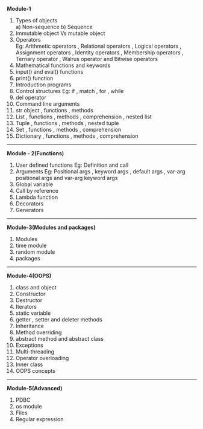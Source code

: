**Module-1** 
1) Types  of  objects  
    a) Non-sequence
    b) Sequence
2) Immutable  object Vs  mutable  object
3) Operators  
     Eg: Arithmetic  operators ,  Relational  operators , Logical  operators , Assignment  operators ,
           Identity  operators , Membership operators , Ternary  operator , Walrus  operator  and
  Bitwise  operators
4) Mathematical  functions  and  keywords
5) input() and  eval()  functions
6) print()  function
7) Introduction  programs
8) Control  structures
    Eg: if , match , for , while
9) del  operator
10) Command  line  arguments
11) str  object , functions , methods
12)  List , functions , methods , comprehension , nested  list
13) Tuple , functions , methods , nested  tuple
14) Set , functions , methods , comprehension
15) Dictionary , functions , methods , comprehension
------------------------------------------------------------------------------------------------------------
**Module - 2(Functions)**
1) User  defined  functions
    Eg: Definition  and  call
2)  Arguments
      Eg: Positional  args ,  keyword  args , default  args , var-arg  positional  args
            and  var-arg  keyword  args
3) Global   variable
4) Call  by  reference
5) Lambda  function
6) Decorators
7) Generators
------------------------------------------------------------------------------------------------------------
**Module-3(Modules  and  packages)**
1) Modules
2) time  module
3) random module
4) packages
------------------------------------------------------------------------------------------------------------
**Module-4(OOPS)**
1) class  and  object
2) Constructor
3) Destructor
4) Iterators
5) static  variable
6) getter , setter  and  deleter  methods
7) Inheritance
8) Method  overriding
9) abstract  method  and  abstract  class
10) Exceptions
11) Multi-threading
12) Operator  overloading
13) Inner  class
14) OOPS  concepts
------------------------------------------------------------------------------------------------------------
**Module-5(Advanced)**
1) PDBC
2) os  module
3) Files
4) Regular  expression
